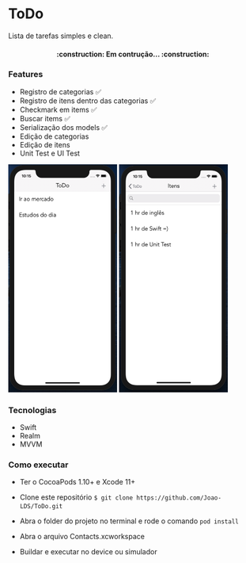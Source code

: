 # ToDo

<p alig="center">Lista de tarefas simples e clean.</p>


<h4 align="center">
     :construction:       Em contrução...     :construction:
</h4>


### Features
* Registro de categorias ✅
* Registro de itens dentro das categorias ✅
* Checkmark em items ✅
* Buscar items ✅
* Serialização dos models ✅
* Edição de categorias
* Edição de itens
* Unit Test e UI Test

<img src="/ToDo/Support Files/Screenshots/categories.png" width="220" height="460"> <img src="/ToDo/Support Files/Screenshots/items.png" width="220" height="460">


### Tecnologias

- Swift
- Realm
- MVVM

### Como executar

- Ter o CocoaPods 1.10+ e Xcode 11+

- Clone este repositório
`$ git clone https://github.com/Joao-LDS/ToDo.git`

- Abra o folder do projeto no terminal e rode o comando `pod install`

- Abra o arquivo Contacts.xcworkspace

- Buildar e executar no device ou simulador
